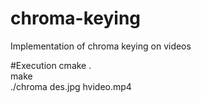 # chroma-keying
Implementation of chroma keying on videos

#Execution
cmake . <br>
make <br>
./chroma des.jpg hvideo.mp4



